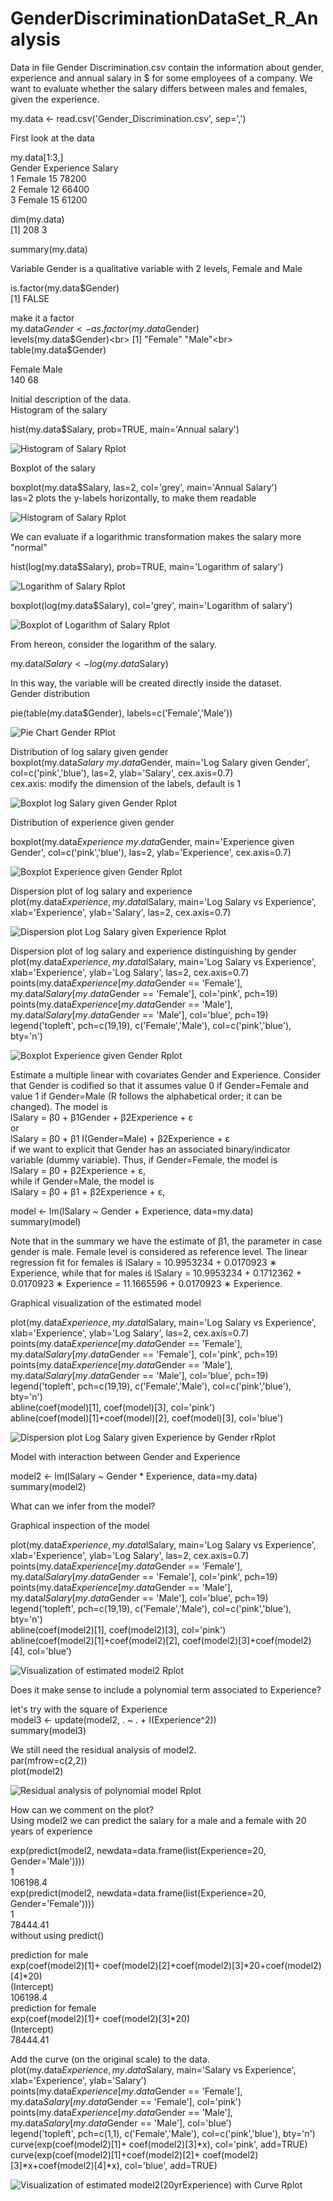 # GenderDiscriminationDataSet_R_Analysis
Data in file Gender Discrimination.csv contain the information about gender, experience and annual salary in $ for some employees of a company. We want to evaluate whether the salary differs between males and females, given the experience. <br>

my.data <- read.csv('Gender_Discrimination.csv', sep=',') <br>

First look at the data <br>

my.data[1:3,] <br>
 Gender  Experience Salary<br>
1 Female   15        78200<br>
2 Female   12        66400<br>
3 Female   15        61200<br>

dim(my.data)<br>
[1] 208 3<br>

summary(my.data)<br>

Variable Gender is a qualitative variable with 2 levels, Female and Male<br>

is.factor(my.data$Gender)<br>
[1] FALSE<br>

make it a factor<br>
my.data$Gender <- as.factor(my.data$Gender)<br>
levels(my.data$Gender)<br>
[1] "Female" "Male"<br>
table(my.data$Gender)<br>

Female Male<br>
 140    68<br>
 
Initial description of the data.<br>
Histogram of the salary<br>

hist(my.data$Salary, prob=TRUE, main='Annual salary')<br>

![Histogram of Salary Rplot](https://github.com/adnantheanalyst/GenderDiscriminationDataSet_R_Analysis/assets/16821246/8b1cdf8f-8252-42d0-a54f-1ef9c582a9c0)

Boxplot of the salary<br>

boxplot(my.data$Salary, las=2, col='grey', main='Annual Salary')<br>
las=2 plots the y-labels horizontally, to make them readable<br>

![Histogram of Salary Rplot](https://github.com/adnantheanalyst/GenderDiscriminationDataSet_R_Analysis/assets/16821246/3acf9aa6-99b8-4757-b67c-5e76ffd5d467)

We can evaluate if a logarithmic transformation makes the salary more "normal"<br>

hist(log(my.data$Salary), prob=TRUE, main='Logarithm of salary')<br>

![Logarithm of Salary Rplot](https://github.com/adnantheanalyst/GenderDiscriminationDataSet_R_Analysis/assets/16821246/689bd87e-0a65-426f-954b-153d89ee0b55)

boxplot(log(my.data$Salary), col='grey', main='Logarithm of salary')<br>

![Boxplot of Logarithm of Salary Rplot](https://github.com/adnantheanalyst/GenderDiscriminationDataSet_R_Analysis/assets/16821246/87f92f8e-fa1d-425b-986b-35c23afd1d13)

From hereon, consider the logarithm of the salary.<br>

my.data$lSalary <- log(my.data$Salary)<br>

In this way, the variable will be created directly inside the dataset.<br>
Gender distribution<br>

pie(table(my.data$Gender), labels=c('Female','Male'))<br>

![Pie Chart Gender RPlot](https://github.com/adnantheanalyst/GenderDiscriminationDataSet_R_Analysis/assets/16821246/98a40263-c9f5-404d-b4d3-5aea8614a62c)

Distribution of log salary given gender<br>
boxplot(my.data$Salary~my.data$Gender, main='Log Salary given Gender', col=c('pink','blue'), las=2, ylab='Salary', cex.axis=0.7)<br>
cex.axis: modify the dimension of the labels, default is 1<br>


![Boxplot log Salary given Gender Rplot](https://github.com/adnantheanalyst/GenderDiscriminationDataSet_R_Analysis/assets/16821246/454a8364-bb96-4b2c-9903-59ccc0e4fc93)

Distribution of experience given gender<br>

boxplot(my.data$Experience~my.data$Gender, main='Experience given Gender', col=c('pink','blue'), las=2, ylab='Experience', cex.axis=0.7)<br>

![Boxplot Experience given Gender Rplot](https://github.com/adnantheanalyst/GenderDiscriminationDataSet_R_Analysis/assets/16821246/3ba35707-28c7-4241-bfa8-a952692f11c6)

Dispersion plot of log salary and experience<br>
plot(my.data$Experience, my.data$lSalary, main='Log Salary vs Experience', xlab='Experience', ylab='Salary', las=2, cex.axis=0.7)<br>

![Dispersion plot Log Salary given Experience Rplot](https://github.com/adnantheanalyst/GenderDiscriminationDataSet_R_Analysis/assets/16821246/5f0b3527-967a-47ed-86e3-f7e5eabb55fb)

Dispersion plot of log salary and experience distinguishing by gender<br>
plot(my.data$Experience, my.data$lSalary, main='Log Salary vs Experience', xlab='Experience', ylab='Log Salary', las=2, cex.axis=0.7)<br>
points(my.data$Experience[my.data$Gender == 'Female'], my.data$lSalary[my.data$Gender == 'Female'], col='pink', pch=19)<br>
points(my.data$Experience[my.data$Gender == 'Male'], my.data$lSalary[my.data$Gender == 'Male'], col='blue', pch=19)<br>
legend('topleft', pch=c(19,19), c('Female','Male'), col=c('pink','blue'), bty='n')<br>

![Boxplot Experience given Gender Rplot](https://github.com/adnantheanalyst/GenderDiscriminationDataSet_R_Analysis/assets/16821246/293399dc-2adf-4151-8a7f-f121d2434285)

Estimate a multiple linear with covariates Gender and Experience. Consider that Gender is codified so that it assumes value 0 if Gender=Female and value 1 if Gender=Male (R follows the alphabetical order; it can be changed). The model is<br>
                           lSalary = β0 + β1Gender + β2Experience + ε<br>
or<br>
                      lSalary = β0 + β1 I(Gender=Male) + β2Experience + ε<br>
if we want to explicit that Gender has an associated binary/indicator variable (dummy variable). Thus, if Gender=Female, the model is<br>
                                lSalary = β0 + β2Experience + ε,<br>
while if Gender=Male, the model is<br>
                              lSalary = β0 + β1 + β2Experience + ε,<br>
                              
model <- lm(lSalary ~ Gender + Experience, data=my.data)<br>
summary(model)<br>

Note that in the summary we have the estimate of β1, the parameter in case gender is male. Female level is considered as reference level. The linear regression fit for females iŝ lSalary = 10.9953234 + 0.0170923 ∗ Experience, while that for males iŝ lSalary = 10.9953234 + 0.1712362 + 0.0170923 ∗ Experience = 11.1665596 + 0.0170923 ∗ Experience.<br>

Graphical visualization of the estimated model<br>

plot(my.data$Experience, my.data$lSalary, main='Log Salary vs Experience', xlab='Experience', ylab='Log Salary', las=2, cex.axis=0.7)<br>
points(my.data$Experience[my.data$Gender == 'Female'], my.data$lSalary[my.data$Gender == 'Female'], col='pink', pch=19)<br>
points(my.data$Experience[my.data$Gender == 'Male'], my.data$lSalary[my.data$Gender == 'Male'], col='blue', pch=19)<br>
legend('topleft', pch=c(19,19), c('Female','Male'), col=c('pink','blue'), bty='n')<br>
abline(coef(model)[1], coef(model)[3], col='pink')<br>
abline(coef(model)[1]+coef(model)[2], coef(model)[3], col='blue')<br>

![Dispersion plot Log Salary given Experience by Gender rRplot](https://github.com/adnantheanalyst/GenderDiscriminationDataSet_R_Analysis/assets/16821246/7df67a38-5e51-47c8-a451-bbf67fc29e14)

Model with interaction between Gender and Experience<br>

model2 <- lm(lSalary ~ Gender * Experience, data=my.data)<br>
summary(model2)<br>

What can we infer from the model?<br>


Graphical inspection of the model<br>

plot(my.data$Experience, my.data$lSalary, main='Log Salary vs Experience', xlab='Experience', ylab='Log Salary', las=2, cex.axis=0.7)<br>
points(my.data$Experience[my.data$Gender == 'Female'], my.data$lSalary[my.data$Gender == 'Female'], col='pink', pch=19)<br>
points(my.data$Experience[my.data$Gender == 'Male'], my.data$lSalary[my.data$Gender == 'Male'], col='blue', pch=19)<br>
legend('topleft', pch=c(19,19), c('Female','Male'), col=c('pink','blue'), bty='n')<br>
abline(coef(model2)[1], coef(model2)[3], col='pink')<br>
abline(coef(model2)[1]+coef(model2)[2], coef(model2)[3]+coef(model2)[4], col='blue')<br>

![Visualization of estimated model2 Rplot](https://github.com/adnantheanalyst/GenderDiscriminationDataSet_R_Analysis/assets/16821246/23da481e-83bc-4ae3-bc1c-5b534e8dce81)

Does it make sense to include a polynomial term associated to Experience?<br>

let's try with the square of Experience<br>
model3 <- update(model2, . ~ . + I(Experience^2))<br>
summary(model3)<br>

We still need the residual analysis of model2.<br>
par(mfrow=c(2,2))<br>
plot(model2)<br>


![Residual analysis of polynomial model Rplot](https://github.com/adnantheanalyst/GenderDiscriminationDataSet_R_Analysis/assets/16821246/11c2bb71-006e-437a-9ec8-73b8dea36114)

How can we comment on the plot?<br>
Using model2 we can predict the salary for a male and a female with 20 years of experience<br>

exp(predict(model2, newdata=data.frame(list(Experience=20, Gender='Male'))))<br>
1<br>
106198.4<br>
exp(predict(model2, newdata=data.frame(list(Experience=20, Gender='Female'))))<br>
1<br>
78444.41<br>
without using predict()<br>

prediction for male<br>
exp(coef(model2)[1]+ coef(model2)[2]+coef(model2)[3]*20+coef(model2)[4]*20)<br>
(Intercept)<br>
106198.4<br>
prediction for female<br>
exp(coef(model2)[1]+ coef(model2)[3]*20)<br>
(Intercept)<br>
78444.41<br>

Add the curve (on the original scale) to the data.<br>
plot(my.data$Experience, my.data$Salary, main='Salary vs Experience', xlab='Experience', ylab='Salary')<br>
points(my.data$Experience[my.data$Gender == 'Female'], my.data$Salary[my.data$Gender == 'Female'], col='pink')<br>
points(my.data$Experience[my.data$Gender == 'Male'], my.data$Salary[my.data$Gender == 'Male'], col='blue')<br>
legend('topleft', pch=c(1,1), c('Female','Male'), col=c('pink','blue'), bty='n')<br>
curve(exp(coef(model2)[1]+ coef(model2)[3]*x), col='pink', add=TRUE)<br>
curve(exp(coef(model2)[1]+coef(model2)[2]+ coef(model2)[3]*x+coef(model2)[4]*x), col='blue', add=TRUE)<br>

![Visualization of estimated model2(20yrExperience) with Curve Rplot](https://github.com/adnantheanalyst/GenderDiscriminationDataSet_R_Analysis/assets/16821246/55dae6da-33fa-4514-8168-17464105105e)
